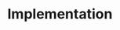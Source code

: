 <!-- Goal: 1500 Words -->
# Implementation

<!-- How have I designed the application road map? -->
<!-- What project management tools have I used in order to keep track of my tasks? Notion, GitHub Issues, Tags, Gantt-Chart -->

<!-- What features / code snippets need deeper explaination? -->
  <!-- What are these features / sntippets used for? -->
  <!-- What language are they written in? -->
  <!-- How do these feature / snippets function? -->

<!-- How much data is firestore using when on cellular? Make some tests to see how much data is beeing used -->
  <!-- How are the security rules defined? -->
  <!-- How is data being stored? -->
